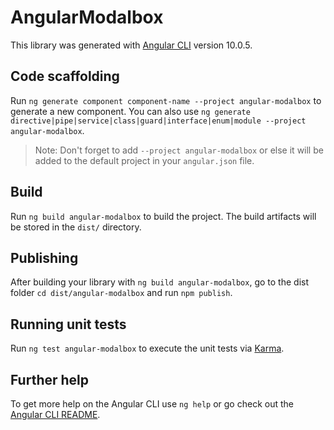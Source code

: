 # AngularModalbox

This library was generated with [Angular CLI](https://github.com/angular/angular-cli) version 10.0.5.

## Code scaffolding

Run `ng generate component component-name --project angular-modalbox` to generate a new component. You can also use `ng generate directive|pipe|service|class|guard|interface|enum|module --project angular-modalbox`.
> Note: Don't forget to add `--project angular-modalbox` or else it will be added to the default project in your `angular.json` file. 

## Build

Run `ng build angular-modalbox` to build the project. The build artifacts will be stored in the `dist/` directory.

## Publishing

After building your library with `ng build angular-modalbox`, go to the dist folder `cd dist/angular-modalbox` and run `npm publish`.

## Running unit tests

Run `ng test angular-modalbox` to execute the unit tests via [Karma](https://karma-runner.github.io).

## Further help

To get more help on the Angular CLI use `ng help` or go check out the [Angular CLI README](https://github.com/angular/angular-cli/blob/master/README.md).
